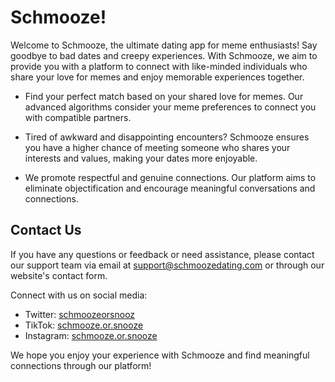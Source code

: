 # Schmooze!

Welcome to Schmooze, the ultimate dating app for meme enthusiasts! Say goodbye to bad dates and creepy experiences. With Schmooze, we aim to provide you with a platform to connect with like-minded individuals who share your love for memes and enjoy memorable experiences together.

- Find your perfect match based on your shared love for memes. Our advanced algorithms consider your meme preferences to connect you with compatible partners.

- Tired of awkward and disappointing encounters? Schmooze ensures you have a higher chance of meeting someone who shares your interests and values, making your dates more enjoyable.

- We promote respectful and genuine connections. Our platform aims to eliminate objectification and encourage meaningful conversations and connections.

## Contact Us

If you have any questions or feedback or need assistance, please contact our support team via email at support@schmoozedating.com or through our website's contact form.

Connect with us on social media:

- Twitter: [schmoozeorsnooz](https://twitter.com/schmoozeorsnooz)
- TikTok: [schmooze.or.snooze](https://www.tiktok.com/@schmooze.or.snooze)
- Instagram: [schmooze.or.snooze](https://www.instagram.com/schmooze.or.snooze/)

We hope you enjoy your experience with Schmooze and find meaningful connections through our platform!

